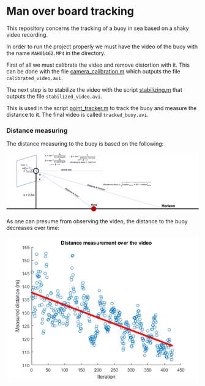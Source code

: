 # Man over board tracking

This repository concerns the tracking of a buoy in sea based on a shaky video recording.

In order to run the project properly we must have the video of the buoy with the name `MAH01462.MP4` in the directory.

First of all we must calibrate the video and remove distortion with it. This can be done with the file [camera_calibration.m](./camera_calibration.m) which outputs the file `calibrated_video.avi`.

The next step is to stabilize the video with the script [stabilizing.m](./stabilizing.m) that outputs the file `stabilized_video.avi`. 

This is used in the script [point_tracker.m](./point_tracker.m) to track the buoy and measure the distance to it. The final video is called `tracked_buoy.avi`.


### Distance measuring
The distance measuring to the buoy is based on the following:

![Distance calculation overview](distance_calculation.png "Distance Calculation")


As one can presume from observing the video, the distance to the buoy decreases over time:

![Distance to the buoy over the video](distance_development.png "Distance Development")